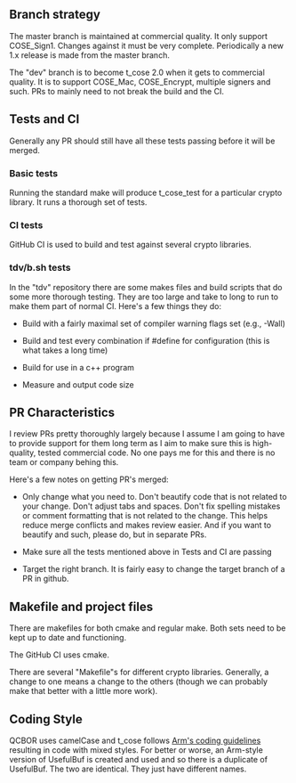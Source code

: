 ## Branch strategy

The master branch is maintained at commercial quality. It only support
COSE_Sign1. Changes against it must be very complete. Periodically a
new 1.x release is made from the master branch.

The "dev" branch is to become t_cose 2.0 when it gets to commercial
quality. It is to support COSE_Mac, COSE_Encrypt, multiple signers and
such.  PRs to mainly need to not break the build and the CI.


## Tests and CI

Generally any PR should still have all these tests passing before it
will be merged.

### Basic tests

Running the standard make will produce t_cose_test for a particular
crypto library. It runs a thorough set of tests.

### CI tests

GitHub CI is used to build and test against several crypto libraries.

### tdv/b.sh tests

In the "tdv" repository there are some makes files and build scripts
that do some more thorough testing.  They are too large and take to
long to run to make them part of normal CI. Here's a few things they
do:

* Build with a fairly maximal set of compiler warning flags set (e.g.,
  -Wall)

* Build and test every combination if #define for configuration (this
  is what takes a long time)

* Build for use in a c++ program

* Measure and output code size


## PR Characteristics

I review PRs pretty thoroughly largely because I assume I am going to
have to provide support for them long term as I aim to make sure this
is high-quality, tested commercial code.  No one pays me for this and
there is no team or company behing this.

Here's a few notes on getting PR's merged:

* Only change what you need to. Don't beautify code that is not
  related to your change. Don't adjust tabs and spaces. Don't fix
  spelling mistakes or comment formatting that is not related to the
  change. This helps reduce merge conflicts and makes review
  easier. And if you want to beautify and such, please do, but in
  separate PRs.

* Make sure all the tests mentioned above in Tests and CI are passing

* Target the right branch. It is fairly easy to change the target
  branch of a PR in github.



## Makefile and project files

There are makefiles for both cmake and regular make. Both sets need to
be kept up to date and functioning.

The GitHub CI uses cmake.

There are several "Makefile"s for different crypto
libraries. Generally, a change to one means a change to the others
(though we can probably make that better with a little more work).


## Coding Style

QCBOR uses camelCase and t_cose follows [Arm's coding
guidelines](https://git.trustedfirmware.org/TF-M/trusted-firmware-m.git/tree/docs/contributing/coding_guide.rst)
resulting in code with mixed styles. For better or worse, an Arm-style
version of UsefulBuf is created and used and so there is a duplicate
of UsefulBuf. The two are identical. They just have different names.
